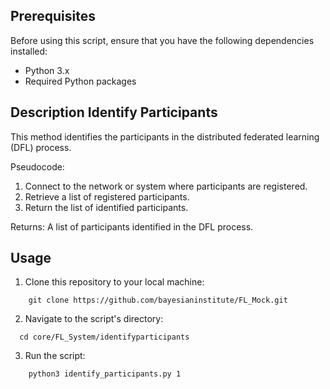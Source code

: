 ## Prerequisites

Before using this script, ensure that you have the following dependencies installed:

- Python 3.x
- Required Python packages

## Description Identify Participants

This method identifies the participants in the distributed federated learning (DFL) process.

Pseudocode:

1. Connect to the network or system where participants are registered.
2. Retrieve a list of registered participants.
3. Return the list of identified participants.

Returns:
A list of participants identified in the DFL process.

## Usage

1. Clone this repository to your local machine:

```
    git clone https://github.com/bayesianinstitute/FL_Mock.git
```

2. Navigate to the script's directory:

```
  cd core/FL_System/identifyparticipants
```

3. Run the script:

```
    python3 identify_participants.py 1
```
